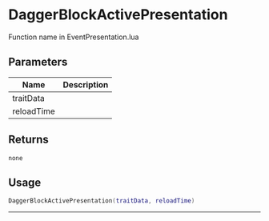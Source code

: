 # DaggerBlockActivePresentation

Function name in EventPresentation.lua

## Parameters

| Name       | Description |
| ---------- | ----------- |
| traitData  |             |
| reloadTime |             |

## Returns

`none`

## Usage

```lua
DaggerBlockActivePresentation(traitData, reloadTime)
```

---
